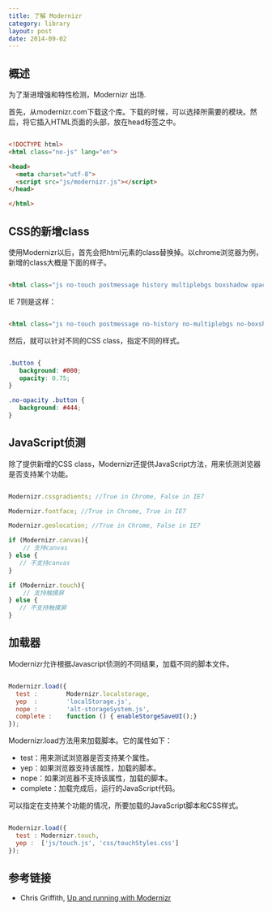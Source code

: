 ```yaml
---
title: 了解 Modernizr
category: library
layout: post
date: 2014-09-02
---
```


## 概述

为了渐进增强和特性检测，Modernizr 出场.

首先，从modernizr.com下载这个库。下载的时候，可以选择所需要的模块。然后，将它插入HTML页面的头部，放在head标签之中。

```html

<!DOCTYPE html>
<html class="no-js" lang="en">

<head>
  <meta charset="utf-8">
  <script src="js/modernizr.js"></script>
</head>

</html>

```

## CSS的新增class

使用Modernizr以后，首先会把html元素的class替换掉。以chrome浏览器为例，新增的class大概是下面的样子。

```html

<html class="js no-touch postmessage history multiplebgs boxshadow opacity cssanimations csscolumns cssgradients csstransforms csstransitions fontface localstorage sessionstorage svg inlinesvg blobbuilder blob bloburls download formdata">

```

IE 7则是这样：

```html

<html class="js no-touch postmessage no-history no-multiplebgs no-boxshadow no-opacity no-cssanimations no-csscolumns no-cssgradients no-csstransforms no-csstransitions fontface localstorage sessionstorage no-svg no-inlinesvg wf-loading no-blobbuilder no-blob no-bloburls no-download no-formdata">

```

然后，就可以针对不同的CSS class，指定不同的样式。

```css

.button {
   background: #000;
   opacity: 0.75;
}

.no-opacity .button {
   background: #444;
}

```

## JavaScript侦测

除了提供新增的CSS class，Modernizr还提供JavaScript方法，用来侦测浏览器是否支持某个功能。

```javascript

Modernizr.cssgradients; //True in Chrome, False in IE7

Modernizr.fontface; //True in Chrome, True in IE7

Modernizr.geolocation; //True in Chrome, False in IE7

if (Modernizr.canvas){
	// 支持canvas
} else {
   // 不支持canvas
}

if (Modernizr.touch){
	// 支持触摸屏
} else {
   // 不支持触摸屏
}

```

## 加载器

Modernizr允许根据Javascript侦测的不同结果，加载不同的脚本文件。

```javascript

Modernizr.load({
  test :        Modernizr.localstorage,
  yep  :        'localStorage.js',
  nope :        'alt-storageSystem.js',
  complete :    function () { enableStorgeSaveUI();}
});

```

Modernizr.load方法用来加载脚本。它的属性如下：

- test：用来测试浏览器是否支持某个属性。
- yep：如果浏览器支持该属性，加载的脚本。
- nope：如果浏览器不支持该属性，加载的脚本。
- complete：加载完成后，运行的JavaScript代码。

可以指定在支持某个功能的情况，所要加载的JavaScript脚本和CSS样式。

```javascript

Modernizr.load({
  test : Modernizr.touch,
  yep :  ['js/touch.js', 'css/touchStyles.css']
});

```

## 参考链接

- Chris Griffith, [Up and running with Modernizr](http://www.adobe.com/devnet/html5/articles/up-and-running-with-modernizr.html)
